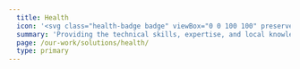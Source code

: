 ```yaml
---
  title: Health
  icon: '<svg class="health-badge badge" viewBox="0 0 100 100" preserveAspectRatio="xMinYMax meet"><use xlink:href="#health-badge"></use></svg>'
  summary: 'Providing the technical skills, expertise, and local knowledge to deliver global health solutions while responding to issues ranging from emerging pandemic threats to HIV/AIDS to waterborne diseases.'
  page: /our-work/solutions/health/
  type: primary
---
```

